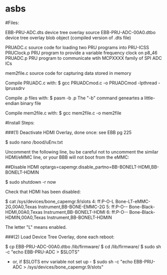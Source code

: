 # asbs

#Files:

EBB-PRU-ADC.dts               device tree overlay source
EBB-PRU-ADC-00A0.dtbo         device tree overlay blob object (compiled version of .dts file)

PRUADC.c                      source code for loading two PRU programs into PRU-ICSS
PRUClock.p                    PRU program to provide a variable frequency clock on p8_46
PRUADC.p                      PRU program to communicate wtih MCPXXXX family of SPI ADC ICs

mem2file.c                    source code for capturing data stored in memory

Compile PRUADC.c with:
$ gcc PRUADCmod.c -o PRUADCmod -lpthread -lprussdrv

Compile <name>.p files with:
$ pasm -b <name>.p
The "-b" command geneartes a little-endian binary file

Compile mem2file.c with:
$ gcc mem2file.c -o mem2file

#Install Steps:

###(1) Deactivate HDMI Overlay, done once:
see EBB pg 225

$ sudo nano /bood/uEnv.txt

Uncomment the following line, bu be careful not to uncomment the similar HDMI/eMMC line, or your BBB will not boot from the eMMC:

 ##Disable HDMI
optargs=capemgr.disable_partno=BB-BONELT-HDMI,BB-BONELT-HDMIN

$ sudo shutdown -r now

Check that HDMI has been disabled:

$ cat /sys/devices/bone_capemgr.9/slots
 4: ff:P-O-L Bone-LT-eMMC-2G,00A0,Texas Instrument,BB-BONE-EMMC-2G
 5: ff:P-O-- Bone-Black-HDMI,00A0,Texas Instrument,BB-BONELT-HDMI
 6: ff:P-O-- Bone-Black-HDMIN,00A0,Texas Instrument,BB-BONELT-HDMIN

The letter "L" means enabled.



###(2) Load Device Tree Overlay, done each reboot:

$ cp EBB-PRU-ADC-00A0.dtbo /lib/firmware/
$ cd /lib/firmware/
$ sudo sh -c "echo EBB-PRU-ADC > $SLOTS"
- or, if $SLOTS env variable not set up -
$ sudo sh -c "echo EBB-PRU-ADC > /sys/devices/bone_capemgr.9/slots"


